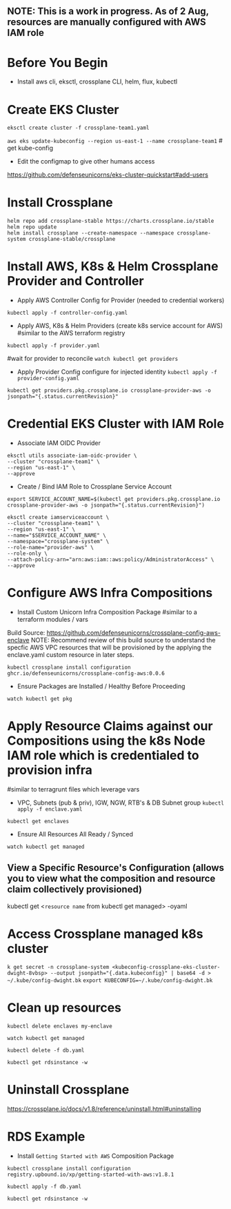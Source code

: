 ## NOTE: This is a work in progress. As of 2 Aug, resources are manually configured with AWS IAM role

# Before You Begin

- Install aws cli, eksctl, crossplane CLI, helm, flux, kubectl

# Create EKS Cluster

`eksctl create cluster -f crossplane-team1.yaml`

`aws eks update-kubeconfig --region us-east-1 --name crossplane-team1` # get kube-config

- Edit the configmap to give other humans access

https://github.com/defenseunicorns/eks-cluster-quickstart#add-users

# Install Crossplane

```
helm repo add crossplane-stable https://charts.crossplane.io/stable
helm repo update
helm install crossplane --create-namespace --namespace crossplane-system crossplane-stable/crossplane
```

# Install AWS, K8s & Helm Crossplane Provider and Controller

- Apply AWS Controller Config for Provider (needed to credential workers)

`kubectl apply -f controller-config.yaml`

- Apply AWS, K8s & Helm Providers (create k8s service account for AWS)
#similar to the AWS terraform registry

`kubectl apply -f provider.yaml`

#wait for provider to reconcile
`watch kubectl get providers`

- Apply Provider Config configure for injected identity
`kubectl apply -f provider-config.yaml`

`kubectl get providers.pkg.crossplane.io crossplane-provider-aws -o jsonpath="{.status.currentRevision}"`


# Credential EKS Cluster with IAM Role

- Associate IAM OIDC Provider
```
eksctl utils associate-iam-oidc-provider \
--cluster "crossplane-team1" \
--region "us-east-1" \
--approve
```

- Create / Bind IAM Role to Crossplane Service Account

`export SERVICE_ACCOUNT_NAME=$(kubectl get providers.pkg.crossplane.io crossplane-provider-aws -o jsonpath="{.status.currentRevision}")`

```
eksctl create iamserviceaccount \
--cluster "crossplane-team1" \
--region "us-east-1" \
--name="$SERVICE_ACCOUNT_NAME" \
--namespace="crossplane-system" \
--role-name="provider-aws" \
--role-only \
--attach-policy-arn="arn:aws:iam::aws:policy/AdministratorAccess" \
--approve
```

# Configure AWS Infra Compositions

- Install Custom Unicorn Infra Composition Package
#similar to a terraform modules / vars

Build Source: https://github.com/defenseunicorns/crossplane-config-aws-enclave
NOTE: Recommend review of this build source to understand the specfic AWS VPC resources that will be provisioned by the applying the enclave.yaml custom resource in later steps.

`kubectl crossplane install configuration ghcr.io/defenseunicorns/crossplane-config-aws:0.0.6`

- Ensure Packages are Installed / Healthy Before Proceeding

`watch kubectl get pkg`


# Apply Resource Claims against our Compositions using the k8s Node IAM role which is credentialed to provision infra
#similar to terragrunt files which leverage vars 

- VPC, Subnets (pub & priv), IGW, NGW, RTB's & DB Subnet group
`kubectl apply -f enclave.yaml`

`kubectl get enclaves`

- Ensure All Resources All Ready / Synced

`watch kubectl get managed` 

## View a Specific Resource's Configuration (allows you to view what the composition and resource claim collectively provisioned)

kubectl get <`resource name` from kubectl get managed> -oyaml

# Access Crossplane managed k8s cluster
```k get secret -n crossplane-system <kubeconfig-crossplane-eks-cluster-dwight-8vbsp> --output jsonpath="{.data.kubeconfig}" | base64 -d > ~/.kube/config-dwight.bk```
```export KUBECONFIG=~/.kube/config-dwight.bk```

# Clean up resources

`kubectl delete enclaves my-enclave`

`watch kubectl get managed`

`kubectl delete -f db.yaml`

`kubectl get rdsinstance -w`

# Uninstall Crossplane

https://crossplane.io/docs/v1.8/reference/uninstall.html#uninstalling

# RDS Example

- Install `Getting Started with AWS` Composition Package

`kubectl crossplane install configuration registry.upbound.io/xp/getting-started-with-aws:v1.8.1`

`kubectl apply -f db.yaml`

`kubectl get rdsinstance -w`